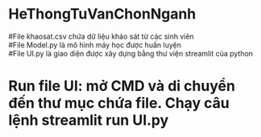# HeThongTuVanChonNganh
#File khaosat.csv chứa dữ liệu khảo sát từ các sinh viên\
#File Model.py là mô hình máy học được huấn luyện\
#File UI.py là giao diện được xây dựng bằng thư viện streamlit của python
# Run file UI: mở CMD và di chuyển đến thư mục chứa file. Chạy câu lệnh streamlit run UI.py
